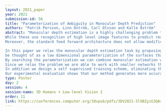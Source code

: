 ```yaml
---
layout: 2021_paper
year: 2021
submission-id: 56
title: "Parameterization of Ambiguity in Monocular Depth Prediction"
authors: "Patrik Persson, Linn Öström, Carl Olsson and Kalle Åström"
abstract: "Monocular depth estimation is a highly challenging problem that is often addressed with deep neural networks.
While these use recognition of high level image features to predict reasonably looking depth maps the result often has poor metric accuracy.
Moreover, the standard feed forward architecture does not allow modification of the prediction based on cues other than the image.

In this paper we relax the monocular depth estimation task by proposing a network that allows us to complement image features with a set of auxiliary variables. These allow disambiguation when image features are not enough to accurately pinpoint the exact depth map and can
be thought of as a low dimensional parameterization of the surfaces that are reasonable monocular predictions.
By searching the parameterization we can combine monocular estimation with traditional photoconsistency or geometry based methods to achieve both visually appealing and metrically accurate surface estimations.
Since we relax the problem we are able to work with smaller networks than current architectures.
In addition we design a self supervised training scheme, eliminating the need for ground truth image-depth-map pairs.
Our experimental evaluation shows that our method generates more accurate depth maps and generalizes better than competing state-of-the-art approaches."
type: Poster
day: 2
session: 4
session-name: 3D Humans + Low-level Vision 2
order: 11
link: https://conferences.computer.org/3dvpub/pdfs/3DV2021-5lXBZyiG3QAsRBKXHIjqU8/268800a761/268800a761.pdf
---
```

